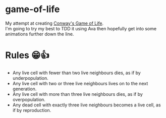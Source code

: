 # game-of-life
My attempt at creating [Conway's Game of Life](https://en.wikipedia.org/wiki/Conway%27s_Game_of_Life).  
I'm going to try my best to TDD it using Ava then hopefully get into some animations further down the line.

# Rules 😁👍
- Any live cell with fewer than two live neighbours dies, as if by underpopulation.
- Any live cell with two or three live neighbours lives on to the next generation.
- Any live cell with more than three live neighbours dies, as if by overpopulation.
- Any dead cell with exactly three live neighbours becomes a live cell, as if by reproduction.
